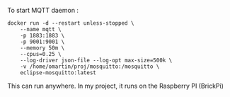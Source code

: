 To start MQTT daemon : 
```
docker run -d --restart unless-stopped \
    --name mqtt \
    -p 1883:1883 \
    -p 9001:9001 \
    --memory 50m \
    --cpus=0.25 \
    --log-driver json-file --log-opt max-size=500k \
    -v /home/omartin/proj/mosquitto:/mosquitto \
    eclipse-mosquitto:latest
```
This can run anywhere. In my project, it runs on the Raspberry PI (BrickPi)
